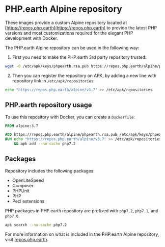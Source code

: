 # PHP.earth Alpine repository

These images provide a custom Alpine repository located at
[https://repos.php.earth](https://repos.php.earth) to provide the latest PHP
versions and most customizations required for the elegant PHP development with
Docker.

The PHP.earth Alpine repository can be used in the following way:

1. First you need to make the PHP.earth 3rd party repository trusted:

  ```bash
  wget -O /etc/apk/keys/phpearth.rsa.pub https://repos.php.earth/alpine/phpearth.rsa.pub
  ```

2. Then you can register the repository on APK, by adding a new line with
  repository link in `/etc/apk/repositories`:

  ```bash
  echo "https://repos.php.earth/alpine/v3.7" >> /etc/apk/repositories
  ```

## PHP.earth repository usage

To use this repository with Docker, you can create a `Dockerfile`:

```Dockerfile
FROM alpine:3.7

ADD https://repos.php.earth/alpine/phpearth.rsa.pub /etc/apk/keys/phpearth.rsa.pub
RUN echo "https://repos.php.earth/alpine/v3.7" >> /etc/apk/repositories \
    && apk add --no-cache php7.2
```

## Packages

Repository includes the following packages:

* OpenLiteSpeed
* Composer
* PHPUnit
* PHP
* Pecl extensions

PHP packages in PHP.earth repository are prefixed with `php7.2`, `php7.1`, and
`php7.0`.

```bash
apk search --no-cache php7.2
```

For more information on what is included in the PHP.earth Alpine repository,
visit [repos.php.earth](https://repos.php.earth).
